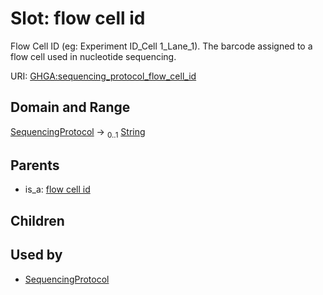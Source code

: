 
# Slot: flow cell id


Flow Cell ID (eg: Experiment ID_Cell 1_Lane_1). The barcode assigned to a flow cell used in nucleotide sequencing.

URI: [GHGA:sequencing_protocol_flow_cell_id](https://w3id.org/GHGA/sequencing_protocol_flow_cell_id)


## Domain and Range

[SequencingProtocol](SequencingProtocol.md) &#8594;  <sub>0..1</sub> [String](types/String.md)

## Parents

 *  is_a: [flow cell id](flow_cell_id.md)

## Children


## Used by

 * [SequencingProtocol](SequencingProtocol.md)
